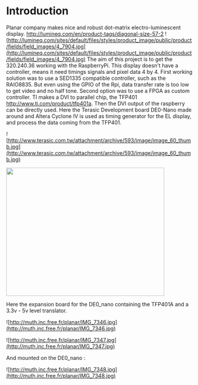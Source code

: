 # Introduction #

Planar company makes nice and robust dot-matrix electro-luminescent display.
http://lumineq.com/en/product-tags/diagonal-size-57-2
![http://lumineq.com/sites/default/files/styles/product_image/public/product/fields/field_images/4_7904.jpg](http://lumineq.com/sites/default/files/styles/product_image/public/product/fields/field_images/4_7904.jpg)
The aim of this project is to get the 320.240.36 working with the RaspberryPi.
This display doesn't have a controller, means it need timings signals and pixel data 4 by 4. First working solution was to use a SED1335 compatible controller, such as the RAIO8835. But even using the GPIO of the Rpi, data transfer rate is too low to get video and no half tone.
Second option was to use a FPGA as custom controller. TI makes a DVI to parallel chip, the TFP401 http://www.ti.com/product/tfp401a. Then the DVI output of the raspberry can be directly used. Here the Terasic Development board DE0-Nano made around and Altera Cyclone IV is used as timing generator for the EL display, and process the data coming from the TFP401.

![http://www.terasic.com.tw/attachment/archive/593/image/image_60_thumb.jpg](http://www.terasic.com.tw/attachment/archive/593/image/image_60_thumb.jpg)

<a href='http://www.youtube.com/watch?feature=player_embedded&v=7r3l-sRMSfA' target='_blank'><img src='http://img.youtube.com/vi/7r3l-sRMSfA/0.jpg' width='425' height=344 /></a>

Here the expansion board for the DE0\_nano containing the TFP401A and a 3.3v - 5v level translator.

![http://muth.inc.free.fr/planar/IMG_7346.jpg](http://muth.inc.free.fr/planar/IMG_7346.jpg)

![http://muth.inc.free.fr/planar/IMG_7347.jpg](http://muth.inc.free.fr/planar/IMG_7347.jpg)

And mounted on the DE0\_nano :

![http://muth.inc.free.fr/planar/IMG_7348.jpg](http://muth.inc.free.fr/planar/IMG_7348.jpg)